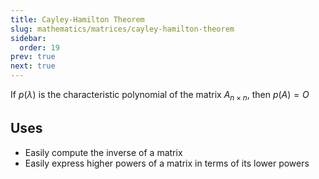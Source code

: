 ```yaml
---
title: Cayley-Hamilton Theorem
slug: mathematics/matrices/cayley-hamilton-theorem
sidebar:
  order: 19
prev: true
next: true
---
```


If $p(\lambda)$ is the characteristic polynomial of the matrix $A_{n\times n}$,
then $p(A)=O$

## Uses

- Easily compute the inverse of a matrix
- Easily express higher powers of a matrix in terms of its lower powers
